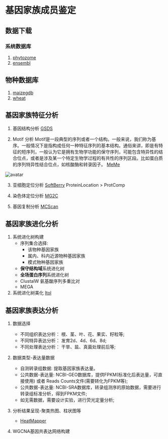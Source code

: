 
# 基因家族成员鉴定

## 数据下载

### 系统数据库
1. [phytozome](https://phytozome-next.jgi.doe.gov/)
2. [ensembl](https://plants.ensembl.org/index.html)

## 物种数据库
1. [maizegdb](https://maizegdb.org/)
2. [wheat](https://wheatgenome.org/)


## 基因家族特征分析
1. 基因结构分析
[GSDS](http://gsds.gao-lab.org/)

2. Motif 分析
Motif是一段典型的序列或者一个结构。一般来说，我们称为基序。一般情况下是指构成任何一种特征序列的基本结构。通俗来讲，即是有特征的短序列，一般认为它是拥有生物学功能的保守序列，可能包含特异性的结合位点，或者是涉及某一个特定生物学过程的有共性的序列区段。比如蛋白质的序列特异性结合位点，如核酸酶和转录因子。
[MeMe](https://meme-suite.org/)

![avatar](https://picx.zhimg.com/v2-5415cb079bbec8a89f767ef50de379cb_1440w.jpg?source=172ae18b)

3. 亚细胞定位分析
[SoftBerry](http://linux1.softberry.com/berry.phtml)
ProteinLocation > ProtComp

4. 染色体定位分析
[MG2C](http://mg2c.iask.in/mg2c_v2.1/index.html)


5. 基因复制分析
[MCScan](https://github.com/tanghaibao/jcvi/wiki/MCscan-(Python-version))


## 基因家族进化分析
1. 系统进化树构建
    * 序列集合选择: 
        * 该物种基因家族
        * 属内、科内近源物种基因家族
        * 模式物种基因家族
    * **保守结构域**系统进化树
    * **全场蛋白序列**系统进化树
    * ClustalW 氨基酸序列多重比对
    * MEGA
2. 系统进化树美化
[Itol](https://itol.embl.de/)



## 基因家族表达分析
1. 数据选择
    * 不同组织表达分析： 根、茎、叶、花、果实、籽粒等;
    * 不同特异表达分析： 发育2d、4d、6d、8d;
    * 不同处理表达分析： 干旱、盐、真菌处理前后等;

2. 数据类型-表达量数据
    * 自测转录组数据: 提取基因家族表达量。
    * 公共数据-表达量: NCBI-GEO数据库，提供FPKM(标准化后表达量，可直接使用) 或者 Reads Counts文件(需要转化为FPKM等);
    * 公共数据-表达量: NCBI-SRA数据库，转录组测序的原始数据，需要进行转录组标准分析，得到FPKM文件;
    * 如无需数据，需要设计实验，进行荧光定量分析;

3. 分析结果呈现-聚类热图、柱状图等
    * [HeatMapper](http://heatmapper.ca/)

4. WGCNA基因共表达网络构建

